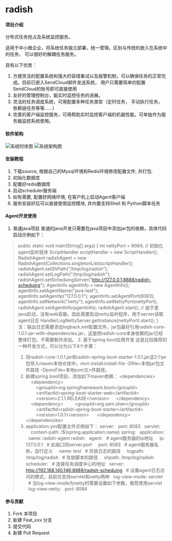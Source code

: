 # radish

#### 项目介绍
分布式任务抢占及系统监控服务。

适用于中小微企业，将系统任务独立部署，统一管理。区别与传统的嵌入在系统中的任务， 可以很好的解耦任务服务。

具有以下优势：

1. 方便灵活的配置系统和强大的容错重试以及报警机制，可以确保任务的正常完成。目前已嵌入SendCloud邮件发送系统， 用户只需要简单的配置SendCloud的账号即可直接使用
2. 友好的管理控制台，能实时监控任务的进展。
3. 灵活的任务调度系统，可用配置多种任务类型（定时任务， 手动执行任务， 依赖链任务等等……）
4. 完善的客户端监控服务，可用帮助实时监控客户端的机器性能。可单独作为服务器监控系统使用。


#### 软件架构
![系统时序图](https://github.com/shensuoyao/radish/raw/master/doc/screenshots/任务系统时序图.jpg)
![系统架构图](https://github.com/shensuoyao/radish/raw/master/doc/screenshots/系统架构设计.jpg)


#### 安装教程

1. 下载source, 根据自己的Mysql环境和Redis环境修改配置文件, 并打包.
2. 初始化数据库
3. 配置好redis数据库
4. 启动scheduler服务端
5. 如有需要, 配置好网络环境, 在客户机上启动Agent客户端
6. 服务安装好后可以直接使用监控模块, 并内置支持Shell 和 Python脚本任务

#### Agent开发使用

1. 普通java项目
普通的java开发只需要在java项目中添加jar包的依赖，具体代码启动示例如下：
>public static void main(String[] args) {
>int nettyPort = 8084;
>// 初始化agent监听程序
>ScriptHandler scriptHandler = new ScriptHandler();
>RadishAgent radishAgent = new RadishAgent(Collections.singletonList(scriptHandler));
>radishAgent.setShPath("/tmp/log/radish");
>radishAgent.setLogPath("/tmp/log/radish");
>radishAgent.setScheduingServer("http://127.0.0.1:8888/radish-scheduing");
>AgentInfo agentInfo = new AgentInfo();
>agentInfo.setAgentName("java-test");
>agentInfo.setAgentIp("127.0.0.1");
>agentInfo.setAgentPort(8083);
>agentInfo.setNetwork("netty");
>agentInfo.setNettyPort(nettyPort);
>radishAgent.setAgentInfo(agentInfo);
>radishAgent.start();
>// 由于是java启动，没有web容器，因此需要启动netty监听程序，用于server读取agent日志
>HandlerLogNettyServer.getInstance(nettyPort).start();
>}
>注：输出日志需要添加logback.xml配置文件，jar包最好引用radish-core-1.0.1-jar-with-dependencies.jar，这是把radish-core本身依赖的jar已经整体打包，不需要额外添加。
>2. 基于spring boot应用开发
>这是比较推荐的一种开发方式，可以分为以下4个步骤：
> 1. 将radish-core-1.0.1.jar和radish-spring-boot-starter-1.0.1.jar这2个jar包导入maven本地仓库中，mvn install:install-file -Dfile=本地jar包文件路径 -DpomFile=本地pom文>件路径。
> 2. 新建spring boot项目，添加如下maven依赖：
> &lt;dependencies&gt;
>&nbsp;&nbsp;&nbsp;&nbsp;&lt;dependency&gt;
>&nbsp;&nbsp;&nbsp;&nbsp;&nbsp;&nbsp;&nbsp;&nbsp;&lt;groupId&gt;org.springframework.boot&lt;/groupId&gt;
>&nbsp;&nbsp;&nbsp;&nbsp;&nbsp;&nbsp;&nbsp;&nbsp;&lt;artifactId&gt;spring-boot-starter-web&lt;/artifactId&gt;
>&nbsp;&nbsp;&nbsp;&nbsp;&nbsp;&nbsp;&nbsp;&nbsp;&lt;version&gt;2.1.1.RELEASE&lt;/version&gt;
>&nbsp;&nbsp;&nbsp;&nbsp;&lt;/dependency&gt;
>&nbsp;&nbsp;&nbsp;&nbsp;&lt;dependency&gt;
>&nbsp;&nbsp;&nbsp;&nbsp;&nbsp;&nbsp;&nbsp;&nbsp;&lt;groupId&gt;org.sam.shen&lt;/groupId&gt;
>&nbsp;&nbsp;&nbsp;&nbsp;&nbsp;&nbsp;&nbsp;&nbsp;&lt;artifactId&gt;radish-spring-boot-starter&lt;/artifactId&gt;
>&nbsp;&nbsp;&nbsp;&nbsp;&nbsp;&nbsp;&nbsp;&nbsp;&lt;version&gt;1.0.1&lt;/version&gt;
>&nbsp;&nbsp;&nbsp;&nbsp; &lt;/dependency&gt;
>&lt;/dependencies&gt;
> 3. application.yml配置文件示例如下：
>server:
>&nbsp;&nbsp;port: 8083
>&nbsp;&nbsp;servlet:
>&nbsp;&nbsp;&nbsp;&nbsp;context-path: /${spring.application.name}
>spring:
>&nbsp;&nbsp;application:
>&nbsp;&nbsp;name: radish-agent
>radish:
>&nbsp;&nbsp;agent:
>&nbsp;&nbsp;# agent服务器的ip地址
>&nbsp;&nbsp;&nbsp;&nbsp;ip: 127.0.0.1
>&nbsp;&nbsp;# 此端口同server.port
>&nbsp;&nbsp;&nbsp;&nbsp;port: 8083
>&nbsp;&nbsp;# agent服务器名称，自行定义
>&nbsp;&nbsp;&nbsp;&nbsp;name: test
>&nbsp;&nbsp;# 存放日志的路径
>&nbsp;&nbsp;&nbsp;&nbsp;logpath: /tmp/log/radish
>&nbsp;&nbsp;# 存放脚本的路径
>&nbsp;&nbsp;&nbsp;&nbsp;shpath: /tmp/log/radish
>scheduler:
>&nbsp;&nbsp;# 连接任务调度中心的地址
>&nbsp;&nbsp;server: http://192.168.140.146:8888/radish-scheduing
>&nbsp;&nbsp;# 设置agent日志访问的模式，目前仅支持servlet和netty两种
>&nbsp;&nbsp;log-view-mode: servlet
>&nbsp;&nbsp;# 当log-view-mode为netty时需要设置如下参数，推荐使用servlet
>&nbsp;&nbsp;log-view-netty:
>&nbsp;&nbsp;port: 8084

#### 参与贡献

1. Fork 本项目
2. 新建 Feat_xxx 分支
3. 提交代码
4. 新建 Pull Request